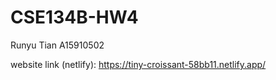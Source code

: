 # CSE134B-HW4
Runyu Tian
A15910502

website link (netlify): https://tiny-croissant-58bb11.netlify.app/
